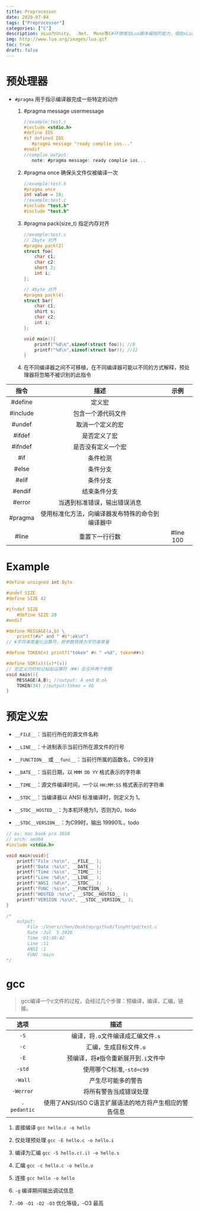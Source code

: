 ```yaml
---
title: Preprocessor
date: 2020-07-04
tags: ["Preprocessor"]
categories: ["C"]
description: xLua为Unity、 .Net、 Mono等C#环境增加Lua脚本编程的能力，借助xLua，这些Lua代码可以方便的和C#相互调用。
img: http://www.lua.org/images/lua.gif
toc: true
draft: false
---
```


# 预处理器

+ `#pragma` 用于指示编译器完成一些特定的动作

    1. #pragma message usermessage
         ```c
        //example:test.c
        #include <stdio.h>
        #define IOS
        #if defined IOS
            #pragma message "ready complie ios..."
        #endif
        //complie output:
            note: #pragma message: ready complie ios...
        ```

    2. #pragma once 确保头文件仅被编译一次
        ```c
        //example:test.h
        #pragma once
        int value = 10;
        //example:test.c
        #include "test.h"
        #include "test.h"
        ```

    3. #pragma pack(size_t) 指定内存对齐
        ```c
        //example:test.c
        // 2byte 对齐
        #pragma pack(2)
        struct foo{
            char c1;
            char c2:
            short 2;
            int i;
        };

        // 4byte 对齐
        #pragma pack(4)
        struct bar{
            char c1;
            shirt s;
            char c2;
            int i;
        };

        void main(){
            printf("%d\n",sizeof(struct foo)); //8
            printf("%d\n",sizeof(struct bar)); //12
        }
        ```

    4. 在不同编译器之间不可移植，在不同编译器可能以不同的方式解释，预处理器将忽略不被识别的此指令



指令|描述|示例
:-:|:-:|:-:
#define|定义宏|
#include|包含一个源代码文件
#undef|取消一个定义的宏
#ifdef|是否定义了宏
#ifndef|是否没有定义一个宏
#if|条件检测
#else|条件分支
#elif|条件分支
#endif|结束条件分支
#error|当遇到标准错误，输出错误消息
#pragma|使用标准化方法，向编译器发布特殊的命令到编译器中
#line|重置下一行行数|#line 100

<!--more-->


# Example
```c
#define unsigned int Byte

#undef SIZE
#define SIZE 42

#ifndef SIZE
    #define SIZE 20
#endif

#define MESSAGE(a,b) \
    printf(#a" and " #b":ok\n")
// #字符串常量化运算符，把参数转换为字符串常量

#define TOKEN(n) printf("token" #n " =%d", token##n)

#define SQR(x)((x)*(x))
// 宏定义内的标记粘贴运算符（##）会合并两个参数
void main(){
    MESSAGE(A,B); //output: A and B:ok
    TOKEN(34) //output:token = 40
}
```


# 预定义宏

+ `__FILE__`：当前行所在的源文件名称

+ `__LINE__`：十进制表示当前行所在源文件的行号

+ `__FUNCTION__` 或 `__func__`：当前行所属的函数名，C99支持

+ `__DATE__`：当前日期，以 `MMM DD YY` 格式表示的字符串

+ `__TIME__`：源文件编译时间，一个以 `HH:MM:SS` 格式表示的字符串

+ `__STDC__`：当编译器以 ANSI 标准编译时，则定义为 1。

+ `__STDC__HOSTED__`：为本机环境为1，否则为0，todo

+ `__STDC__VERSION__`：为C99时，输出 199901L，todo

```c
// os: mac book pro 2018
// arch: amd64
#include <stdio.h>

void main(void){
    printf("File :%s\n", __FILE__ );
    printf("Date :%s\n", __DATE__ );
    printf("Time :%s\n", __TIME__ );
    printf("Line :%d\n", __LINE__ );
    printf("ANSI :%d\n", __STDC__ );
    printf("FUNC :%s\n", __FUNCTION__ );
    printf("HOSTED :%s\n", __STDC__HOSTED__ );
    printf("VERSION :%s\n", __STDC__VERSION__ );
}

/*
    output: 
        File :/Users/chen/Desktop/github/Tinyhttpd/test.c
        Date :Jul  5 2020
        Time :01:48:42
        Line :11
        ANSI :1
        FUNC :main
*/
```

# gcc

> gcc编译一个c文件的过程，会经过几个步骤：预编译，编译，汇编，链接。

选项|描述
:-:|:-:
`-S`|编译，将`.o`文件编译成汇编文件`.s`
`-c`|汇编，生成目标文件`.o`
`-E`|预编译，将`#`指令重新展开到`.i`文件中
`-std`|使用哪个C标准,`-std=c99`
`-Wall`|产生尽可能多的警告
`-Werror`|将所有警告当成错误处理
`-pedantic`|使用了ANSI/ISO C语言扩展语法的地方将产生相应的警告信息

1. 直接编译 `gcc hello.c -o hello`

2. 仅处理预处理 `gcc -E hello.c -o hello.i`

3. 编译为汇编   `gcc -S hello.c(.i) -o hello.s`

4. 汇编 `gcc -c hello.c -o hello.o`

5. 连接 `gcc hello -o hello`

6. `-g` 编译期间输出调试信息

7. `-O0 -O1 -O2 -O3` 优化等级，-O3 最高